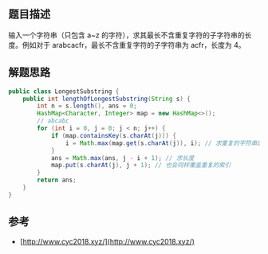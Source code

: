 ## 题目描述

输入一个字符串（只包含 a~z 的字符），求其最长不含重复字符的子字符串的长度。例如对于 arabcacfr，最长不含重复字符的子字符串为 acfr，长度为 4。

## 解题思路

```java
public class LongestSubstring {
    public int lengthOfLongestSubstring(String s) {
        int n = s.length(), ans = 0;
        HashMap<Character, Integer> map = new HashMap<>();
        // abcabc
        for (int i = 0, j = 0; j < n; j++) {
            if (map.containsKey(s.charAt(j))) {
                i = Math.max(map.get(s.charAt(j)), i); // 求重复的字符串的索引，为了ans
            }
            ans = Math.max(ans, j - i + 1); // 求长度
            map.put(s.charAt(j), j + 1); // 也会同样覆盖重复的索引
        }
        return ans;
    }
}
```

## 参考

- [http://www.cyc2018.xyz/](http://www.cyc2018.xyz/)
